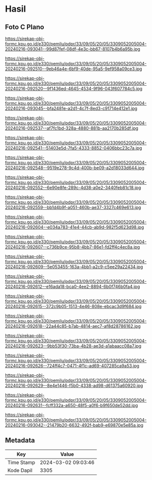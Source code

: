 # Hasil

## Foto C Plano

https://sirekap-obj-formc.kpu.go.id/e330/pemilu/pdpr/33/09/05/20/05/3309052005004-20240216-093041--99d87fef-08df-4e3c-bb67-8107b4b6a95b.jpg

https://sirekap-obj-formc.kpu.go.id/e330/pemilu/pdpr/33/09/05/20/05/3309052005004-20240216-092510--9eb46a4e-6bf9-40de-95a5-9ef958a09ce3.jpg

https://sirekap-obj-formc.kpu.go.id/e330/pemilu/pdpr/33/09/05/20/05/3309052005004-20240216-092520--9f1436ed-4645-4534-9f96-043f607784c5.jpg

https://sirekap-obj-formc.kpu.go.id/e330/pemilu/pdpr/33/09/05/20/05/3309052005004-20240216-093045--bfa2481e-a2d1-4c7f-8ed3-c91714e412e1.jpg

https://sirekap-obj-formc.kpu.go.id/e330/pemilu/pdpr/33/09/05/20/05/3309052005004-20240216-092537--af7fc1bd-328a-4880-881b-aa2170b285df.jpg

https://sirekap-obj-formc.kpu.go.id/e330/pemilu/pdpr/33/09/05/20/05/3309052005004-20240216-092541--51403e5d-7fa5-4333-8852-0406bbc23c7a.jpg

https://sirekap-obj-formc.kpu.go.id/e330/pemilu/pdpr/33/09/05/20/05/3309052005004-20240216-092548--9519e278-9c4d-400b-be09-a2d18033d644.jpg

https://sirekap-obj-formc.kpu.go.id/e330/pemilu/pdpr/33/09/05/20/05/3309052005004-20240216-092552--6e90e8fe-289c-4d38-a0e2-3440feb81c18.jpg

https://sirekap-obj-formc.kpu.go.id/e330/pemilu/pdpr/33/09/05/20/05/3309052005004-20240216-092559--bb1d4b9f-a051-460b-ae37-3327c469e613.jpg

https://sirekap-obj-formc.kpu.go.id/e330/pemilu/pdpr/33/09/05/20/05/3309052005004-20240216-092604--e034a783-41e4-44cb-ab9d-982f5d623d98.jpg

https://sirekap-obj-formc.kpu.go.id/e330/pemilu/pdpr/33/09/05/20/05/3309052005004-20240216-092607--c736b9ce-95b8-4bb7-86e1-fd2ff4c4ec8a.jpg

https://sirekap-obj-formc.kpu.go.id/e330/pemilu/pdpr/33/09/05/20/05/3309052005004-20240216-092609--5e053455-163a-4bb1-a2c9-c5ee29a22434.jpg

https://sirekap-obj-formc.kpu.go.id/e330/pemilu/pdpr/33/09/05/20/05/3309052005004-20240216-092612--e16ada18-bca0-4ee2-8894-6b0f746b0fa4.jpg

https://sirekap-obj-formc.kpu.go.id/e330/pemilu/pdpr/33/09/05/20/05/3309052005004-20240216-092615--372c9b05-1513-4e46-808e-ebcac3d9f684.jpg

https://sirekap-obj-formc.kpu.go.id/e330/pemilu/pdpr/33/09/05/20/05/3309052005004-20240216-092618--22a44c85-b7ab-4814-aec7-af8d28786162.jpg

https://sirekap-obj-formc.kpu.go.id/e330/pemilu/pdpr/33/09/05/20/05/3309052005004-20240216-092623--9bb53f30-73ba-4b28-ae3d-a1abaacc08a7.jpg

https://sirekap-obj-formc.kpu.go.id/e330/pemilu/pdpr/33/09/05/20/05/3309052005004-20240216-092626--724ff4c7-0471-4f1c-ad69-407285ca9a53.jpg

https://sirekap-obj-formc.kpu.go.id/e330/pemilu/pdpr/33/09/05/20/05/3309052005004-20240216-092629--8e4e1446-f5b0-4338-ad98-d61375a60920.jpg

https://sirekap-obj-formc.kpu.go.id/e330/pemilu/pdpr/33/09/05/20/05/3309052005004-20240216-092631--fcff332a-a650-48f5-a0f6-b9f650de52dd.jpg

https://sirekap-obj-formc.kpu.go.id/e330/pemilu/pdpr/33/09/05/20/05/3309052005004-20240216-093042--21479b20-6632-492f-bab9-e69870e5e85a.jpg


## Metadata

| Key        | Value               |
| ---------- | ------------------- |
| Time Stamp | 2024-03-02 09:03:46 |
| Kode Dapil | 3305                |



